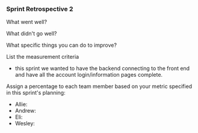 ### Sprint Retrospective 2
What went well?
 
What didn't go well?
 
What specific things you can do to improve?

List the measurement criteria
- this sprint we wanted to have the backend connecting to the front end and have all the account login/information pages complete. 

Assign a percentage to each team member based on your metric specified in this sprint's planning: 
- Allie: 
- Andrew: 
- Eli: 
- Wesley: 